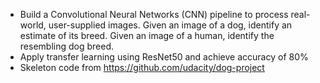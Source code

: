 - Build a Convolutional Neural Networks (CNN) pipeline to process real-world, user-supplied images. Given an image of a dog, identify an estimate of its breed. Given an image of a human, identify the resembling dog breed. 
- Apply transfer learning using ResNet50 and achieve accuracy of 80%
- Skeleton code from https://github.com/udacity/dog-project
